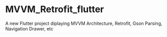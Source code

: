 # MVVM_Retrofit_flutter

A new Flutter project diplaying MVVM Architecture, Retrofit, Gson Parsing, Navigation Drawer, etc


